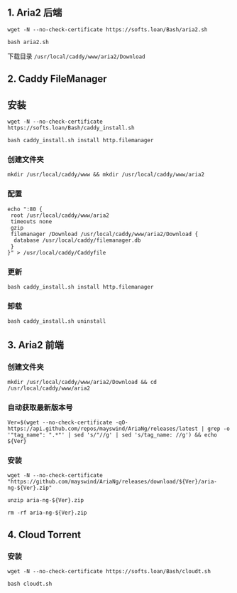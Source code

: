 ## 1. Aria2 后端

```
wget -N --no-check-certificate https://softs.loan/Bash/aria2.sh 

bash aria2.sh
```

下载目录 `/usr/local/caddy/www/aria2/Download`

## 2. Caddy FileManager

## 安装

```
wget -N --no-check-certificate https://softs.loan/Bash/caddy_install.sh 

bash caddy_install.sh install http.filemanager
```

### 创建文件夹

```
mkdir /usr/local/caddy/www && mkdir /usr/local/caddy/www/aria2
```

### 配置

```
echo ":80 {
 root /usr/local/caddy/www/aria2
 timeouts none
 gzip
 filemanager /Download /usr/local/caddy/www/aria2/Download {
  database /usr/local/caddy/filemanager.db
 }
}" > /usr/local/caddy/Caddyfile
```

### 更新

```
bash caddy_install.sh install http.filemanager
```

### 卸载

```
bash caddy_install.sh uninstall
```

## 3. Aria2 前端

### 创建文件夹

```
mkdir /usr/local/caddy/www/aria2/Download && cd /usr/local/caddy/www/aria2
```

### 自动获取最新版本号

```
Ver=$(wget --no-check-certificate -qO- https://api.github.com/repos/mayswind/AriaNg/releases/latest | grep -o '"tag_name": ".*"' | sed 's/"//g' | sed 's/tag_name: //g') && echo ${Ver}
```

### 安装

```
wget -N --no-check-certificate "https://github.com/mayswind/AriaNg/releases/download/${Ver}/aria-ng-${Ver}.zip"

unzip aria-ng-${Ver}.zip

rm -rf aria-ng-${Ver}.zip
```

## 4. Cloud Torrent

### 安装

```
wget -N --no-check-certificate https://softs.loan/Bash/cloudt.sh 

bash cloudt.sh
```



